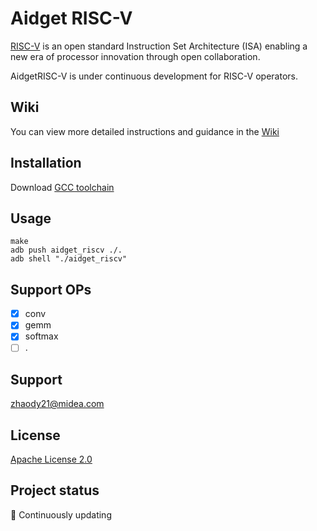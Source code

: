 # Aidget RISC-V

[RISC-V](https://riscv.org/) is an open standard Instruction Set Architecture (ISA) enabling a new era of processor innovation through open collaboration.

AidgetRISC-V is under continuous development for RISC-V operators.

## Wiki

You can view more detailed instructions and guidance in the [Wiki](https://github.com/midea-ai/Aidget/wiki/RISC%E2%80%90V)

## Installation

Download [GCC toolchain](https://xuantie.t-head.cn/community/download?id=4090445921563774976)

## Usage

```shell
make
adb push aidget_riscv ./.
adb shell "./aidget_riscv"
```

## Support OPs

- [x] conv
- [x] gemm
- [x] softmax
- [ ] .

## Support

zhaody21@midea.com

## License

[Apache License 2.0](https://github.com/midea-ai/Aidget/blob/master/LICENSE)

## Project status

:rocket: Continuously updating
